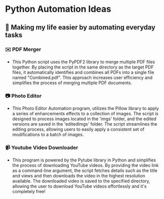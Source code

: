 # Python Automation Ideas
## 🚀 Making my life easier by automating everyday tasks

### ✉️ PDF Merger
* This Python script uses the PyPDF2 library to merge multiple PDF files together. By placing the script in the same directory as the target PDF files, it automatically identifies and combines all PDFs into a single file named "Combined.pdf". This approach increases user efficiency and simplifies the process of merging multiple PDF documents.

### 📷 Photo Editor
* This Photo Editor Automation program, utilizes the Pillow library to apply a series of enhancements effects to a collection of images. The script is designed to process images located in the 'imgs' folder, and the edited versions are saved in the 'editedImgs' folder. The script streamlines the editing process, allowing users to easily apply a consistent set of modifications to a batch of images.

### 📹 Youtube Video Downloader
* This program is powered by the Pytube library in Python and simplifies the process of downloading YouTube videos. By providing the video link as a command-line argument, the script fetches details such as the title and views and then downloads the video in the highest resolution available. The downloaded video is saved to the specified directory, allowing the user to download YouTube videos effortlessly and it's completely free!
